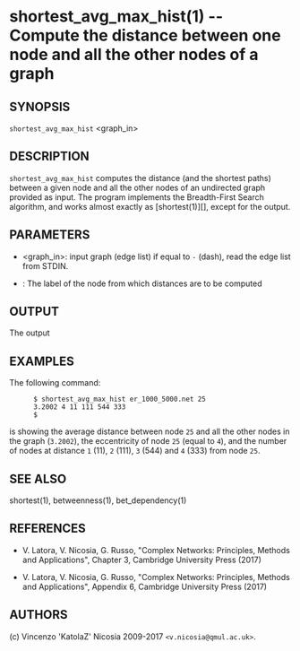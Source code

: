 shortest\_avg\_max\_hist(1) -- Compute the distance between one node and all the other nodes of a graph
======

## SYNOPSIS

`shortest_avg_max_hist` <graph_in> <node>

## DESCRIPTION

`shortest_avg_max_hist` computes the distance (and the shortest paths)
between a given node and all the other nodes of an undirected graph
provided as input. The program implements the Breadth-First Search
algorithm, and works almost exactly as [shortest(1)][], except for the
output.

## PARAMETERS

* <graph_in>:
    input graph (edge list) if equal to `-` (dash), read the edge list
    from STDIN.

* <node>:
    The label of the node from which distances are to be computed

## OUTPUT

The output 

## EXAMPLES

The following command:

          $ shortest_avg_max_hist er_1000_5000.net 25 
          3.2002 4 11 111 544 333
          $

is showing the average distance between node `25` and all the other
nodes in the graph (`3.2002`), the eccentricity of node `25` (equal to
`4`), and the number of nodes at distance `1` (11), `2` (111), `3`
(544) and `4` (333) from node `25`.


## SEE ALSO

shortest(1), betweenness(1), bet_dependency(1)


## REFERENCES

* V\. Latora, V. Nicosia, G. Russo, "Complex Networks: Principles,
  Methods and Applications", Chapter 3, Cambridge University Press
  (2017)

* V\. Latora, V. Nicosia, G. Russo, "Complex Networks: Principles,
  Methods and Applications", Appendix 6, Cambridge University Press
  (2017)


## AUTHORS

(c) Vincenzo 'KatolaZ' Nicosia 2009-2017 `<v.nicosia@qmul.ac.uk>`.
